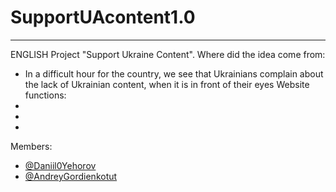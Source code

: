 # SupportUAcontent1.0
-------------------------------------------------------------------------------------------------------------------------------------------------------
ENGLISH
Project "Support Ukraine Content".
Where did the idea come from:
- In a difficult hour for the country, we see that Ukrainians complain about the lack of Ukrainian content, when it is in front of their eyes
  Website functions:
-
-
-

Members:
- [@Daniil0Yehorov](https://github.com/Daniil0Yehorov)
- [@AndreyGordienkotut](https://github.com/AndreyGordienkotut)




